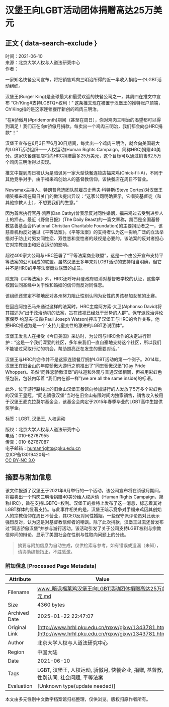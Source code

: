 # 汉堡王向LGBT活动团体捐赠高达25万美元

## 正文 { data-search-exclude }


时间：2021-06-10  
来源：北京大学人权与人道法研究中心  
作者：  

一家知名快餐公司宣布，将把销售鸡肉三明治所得的近一半收入捐给一个LGBT活动组织。

汉堡王(Burger King)是全球最大和最受欢迎的快餐公司之一，其周四在推文中宣布 “Ch'King#支持LGBTQ+权利！” 这条推文现在被置于汉堡王的推特账户顶端，Ch'King指的是这家连锁餐厅新创的鸡肉三明治。

“在#骄傲月(#pridemonth)期间（甚至在周日），你对鸡肉三明治的渴望都可以得到满足！我们正在向#骄傲月捐款。每卖出一个鸡肉三明治，我们都会向@HRC捐款*！”

汉堡王宣布在6月3日至6月30日期间，每卖出一个鸡肉三明治，就会向美国最大的LGBT活动组织——人权运动(Human Rights Campaign，简称HRC)捐赠40美分。这家快餐连锁店将向HRC捐赠最多25万美元，这个目标可以通过销售62.5万个鸡肉三明治得以实现。

推文中提到周日被认为是暗讽另一家大型快餐连锁店福来鸡(Chick-fil-A)，不同于其他竞争对手，由于福来鸡创始人的基督教信仰，该快餐店在周日不营业。

Newsmax主持人、特朗普竞选团队前雇员史蒂夫·科特斯(Steve Cortes)对汉堡王嘲笑福来鸡在周日关门的做法提出异议：“这家公司明确表示，它嘲笑基督徒（和其他宗教人士），不想要我们的生意。”

因为首席执行官丹·凯西(Dan Cathy)曾表示反对同性婚姻，福来鸡过去受到进步人士的抨击。最近《野兽日报》(The Daily Beast)的一篇文章称，凯西是全国基督教慈善基金会(National Christian Charitable Foundation)的主要捐助者之一，该慈善机构反对通过《平等法案》。《平等法案》的支持者认为这一影响广泛的立法举措对于防止对男女同性恋、双性恋和变性者的歧视是必要的。该法案的反对者担心它对宗教自由和妇女运动的影响。

超过400家大公司与HRC签署了“平等法案商业联盟”，这是一个由公开宣布支持平等法案的公司组成的联盟。虽然汉堡王多年来对LGBT活动的支持相当明确，但它并不是HRC的平等法案商业联盟的成员。

除支持《平等法案》外，HRC还呼吁拜登政府取消对基督教学校的认证，这些学校因认同圣经中关于性和婚姻的信仰而反对同性恋。

该组织还坚定不移地反对各州努力阻止性别认同为女性的男孩参加女孩的比赛。

在回应阿拉巴马州通过这样的法案时，HRC主席阿方索·大卫(Alphonso David)将其描述为“出于政治动机的法案，旨在歧视已经处于弱势的人群”。保守派政治评论家保罗·约瑟夫·沃森(Paul Joseph Watson)抨击了汉堡王与HRC的合作关系，他把HRC描述为是一个“支持儿童变性的激进的LGBT游说团体”。

汉堡王发言人在接受《今日美国》采访时，为公司与HRC合作的决定进行辩护：“这是一个我们深爱的社区，多年来我们一直自豪地支持这个社区，所以我们不能错过采取行动的机会，帮助照亮正在发生的重要对话。”

汉堡王与HRC的合作并不是这家连锁餐厅拥护LGBT活动的第一个例子。2014年，汉堡王在旧金山的年度骄傲大游行之前推出了“同志骄傲汉堡”(Gay Pride Whopper)。虽然“同性恋骄傲汉堡”的味道和外观与普通汉堡相同，但被用彩虹色纸包装，包装内印着 “我们内在都一样”(we are all the same inside)的标语。

此外，位于游行路线上的旧金山汉堡王餐馆向参加游行的人发放了5万多个彩虹色的汉堡王皇冠。“同志骄傲汉堡”当时在旧金山有限时间内独家销售，销售收入被用于汉堡王麦克拉莫尔基金会，该基金会向定于2015年春季毕业的LGBT高中生提供奖学金。

标签：LGBT, 汉堡王, 人权运动

版权：北京大学人权与人道法研究中心  
电话：010-62767955  
传真：010-62767087  
电子邮箱：humanrights@pku.edu.cn  
京ICP备13019420号-1  
[CC BY-NC 3.0](http://creativecommons.org/licenses/by-nc/3.0/cn/)
<!-- tcd_original_link http://www.hrhl.pku.edu.cn/rqxw/gjxw/1343781.htm -->


## 摘要与附加信息

<!-- tcd_abstract -->
该文件报道了汉堡王于2021年6月举行的一个活动，该公司宣布将在骄傲月期间，将每卖出一个鸡肉三明治捐赠40美分给人权运动（Human Rights Campaign，简称HRC），旨在支持LGBTQ+权利。汉堡王的推特上发布了这一消息，标志着其对LGBT群体的显著支持。与此事件相关的是，汉堡王暗示竞争对手福来鸡因其创始人的宗教信仰在周日不营业，其CEO反对同性婚姻。一些保守派评论员对此表示强烈反对，认为这是对基督教信仰者的嘲讽。除了此次捐款，汉堡王过去还曾发布过“同志骄傲汉堡”并参与游行活动。该活动引发了关于公司支持LGBT权利与宗教信仰间的辩论，显示了美国社会在性别与性取向问题上的分歧。
<!-- tcd_abstract_end -->

> 摘要与附加信息为自动生成，仅供检索与参考。如有错误或遗漏（未知），请协助编辑指正，不胜感激。

### 附加信息 [Processed Page Metadata]

| Attribute       | Value                                  |
|-----------------|----------------------------------------|
| Filename        | www_暗讽福莱鸡汉堡王向LGBT活动团体捐赠高达25万美元.md                             |
| Size            | 4360 bytes                           |
| Archived Date   | 2025-01-22 22:47:07                             |
| Original Link   | [http://www.hrhl.pku.edu.cn/rqxw/gjxw/1343781.htm](http://www.hrhl.pku.edu.cn/rqxw/gjxw/1343781.htm)                       |
| Author          | 北京大学人权与人道法研究中心                               |
| Region          | 中国大陆                               |
| Date            | 2021-06-10                                 |
| Tags            | LGBT, 汉堡王, 人权运动, 骄傲月, 快餐企业, 捐赠, 基督教, 性别认同, 社会问题, 平等法案                                 |
| Evaluation            | [Unknown type(update needed)]                                 |
<!-- tcd_table_end -->

本文由多元性别中文数字档案馆归档整理，仅供浏览。版权归原作者所有。
